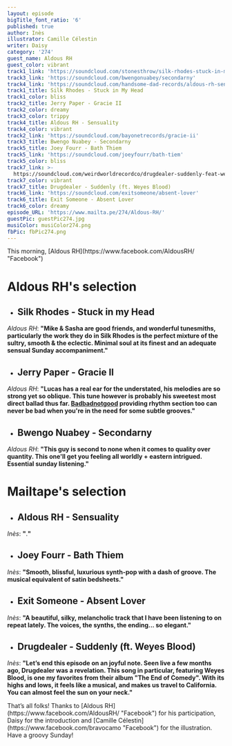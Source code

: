 ```yaml
---
layout: episode
bigTitle_font_ratio: '6'
published: true
author: Inès
illustrator: Camille Célestin
writer: Daisy
category: '274'
guest_name: Aldous RH
guest_color: vibrant
track1_link: 'https://soundcloud.com/stonesthrow/silk-rhodes-stuck-in-my-head'
track3_link: 'https://soundcloud.com/bwengonuabey/secondarny'
track4_link: 'https://soundcloud.com/handsome-dad-records/aldous-rh-sensuality'
track1_title: Silk Rhodes - Stuck in My Head
track1_color: bliss
track2_title: Jerry Paper - Gracie II
track2_color: dreamy
track3_color: trippy
track4_title: Aldous RH - Sensuality
track4_color: vibrant
track2_link: 'https://soundcloud.com/bayonetrecords/gracie-ii'
track3_title: Bwengo Nuabey - Secondarny
track5_title: Joey Fourr - Bath Thiem
track5_link: 'https://soundcloud.com/joeyfourr/bath-tiem'
track5_color: bliss
track7_link: >-
  https://soundcloud.com/weirdworldrecordco/drugdealer-suddenly-feat-weyes-blood-1
track7_color: vibrant
track7_title: Drugdealer - Suddenly (ft. Weyes Blood)
track6_link: 'https://soundcloud.com/exitsomeone/absent-lover'
track6_title: Exit Someone - Absent Lover
track6_color: dreamy
episode_URL: 'https://www.mailta.pe/274/Aldous-RH/'
guestPic: guestPic274.jpg
musiColor: musiColor274.png
fbPic: fbPic274.png
---
```

<p id="introduction">This morning, [Aldous RH](https://www.facebook.com/AldousRH/ "Facebook")</p>
<p></p>


# **Aldous RH's selection**

+ ## Silk Rhodes - Stuck in my Head
_Aldous RH_: **"**Mike & Sasha are good friends, and wonderful tunesmiths, particularly the work they do in Silk Rhodes is the perfect mixture of the sultry, smooth & the eclectic. Minimal soul at its finest and an adequate sensual Sunday accompaniment.**"**

+ ## Jerry Paper - Gracie II
_Aldous RH_: **"**Lucas has a real ear for the understated, his melodies are so strong yet so oblique. This tune however is probably his sweetest most direct ballad thus far. [Badbadnotgood](https://www.mailta.pe/110/bbng/ "MailTape 110") providing rhythm section too can never be bad when you're in the need for some subtle grooves.**"**

+ ## Bwengo Nuabey - Secondarny
_Aldous RH_: **"**This guy is second to none when it comes to quality over quantity. This one'll get you feeling all worldly + eastern intrigued. Essential sunday listening.**"**


# Mailtape's selection

+ ## Aldous RH - Sensuality
_Inès_: **"**.**"** 

+ ## Joey Fourr - Bath Thiem
_Inès_: **"**Smooth, blissful, luxurious synth-pop with a dash of groove. The musical equivalent of satin bedsheets.**"**

+ ## Exit Someone - Absent Lover
_Inès_: **"**A beautiful, silky, melancholic track that I have been listening to on repeat lately. The voices, the synths, the ending... so elegant.**"**

+ ## Drugdealer - Suddenly (ft. Weyes Blood)
_Inès_: **"**Let’s end this episode on an joyful note. Seen live a few months ago, Drugdealer was a revelation. This song in particular, featuring Weyes Blood, is one my favorites from their album "The End of Comedy". With its highs and lows, it feels like a musical, and makes us travel to California. You can almost feel the sun on your neck.**"**


<p id="outroduction">That’s all folks! Thanks to [Aldous RH](https://www.facebook.com/AldousRH/ "Facebook") for his participation, Daisy for the introduction and [Camille Célestin](https://www.facebook.com/bravocamo "Facebook") for the illustration. Have a groovy Sunday!</p>
